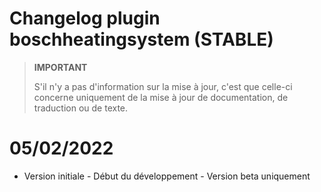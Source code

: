 # Changelog plugin boschheatingsystem (STABLE)

>**IMPORTANT**
>
>S'il n'y a pas d'information sur la mise à jour, c'est que celle-ci concerne uniquement de la mise à jour de documentation, de traduction ou de texte.

# 05/02/2022

- Version initiale - Début du développement - Version beta uniquement

